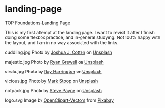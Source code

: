 # landing-page
TOP Foundations-Landing Page

This is my first attempt at the landing page. I want to revisit it after I finish doing some flexbox practice, and in-general studying. Not 100% happy with the layout, and I am in no way associated with the links.

cuddling.jpg Photo by <a href="https://unsplash.com/@jcotten?utm_source=unsplash&utm_medium=referral&utm_content=creditCopyText">Joshua J. Cotten</a> on <a href="https://unsplash.com/s/photos/otter?utm_source=unsplash&utm_medium=referral&utm_content=creditCopyText">Unsplash</a>
  
majestic.jpg Photo by <a href="https://unsplash.com/@ryangrewell?utm_source=unsplash&utm_medium=referral&utm_content=creditCopyText">Ryan Grewell</a> on <a href="https://unsplash.com/s/photos/otter?utm_source=unsplash&utm_medium=referral&utm_content=creditCopyText">Unsplash</a>
  

circle.jpg Photo by <a href="https://unsplash.com/@raymondo600?utm_source=unsplash&utm_medium=referral&utm_content=creditCopyText">Ray Harrington</a> on <a href="https://unsplash.com/s/photos/otter?utm_source=unsplash&utm_medium=referral&utm_content=creditCopyText">Unsplash</a>
  
vicious.jpg Photo by <a href="https://unsplash.com/@markstoop?utm_source=unsplash&utm_medium=referral&utm_content=creditCopyText">Mark Stoop</a> on <a href="https://unsplash.com/s/photos/otter?utm_source=unsplash&utm_medium=referral&utm_content=creditCopyText">Unsplash</a>
  
notpack.jpg Photo by <a href="https://unsplash.com/@mrpayney?utm_source=unsplash&utm_medium=referral&utm_content=creditCopyText">Steve Payne</a> on <a href="https://unsplash.com/s/photos/otter?utm_source=unsplash&utm_medium=referral&utm_content=creditCopyText">Unsplash</a>
  
logo.svg Image by <a href="https://pixabay.com/users/openclipart-vectors-30363/?utm_source=link-attribution&amp;utm_medium=referral&amp;utm_campaign=image&amp;utm_content=153486">OpenClipart-Vectors</a> from <a href="https://pixabay.com/?utm_source=link-attribution&amp;utm_medium=referral&amp;utm_campaign=image&amp;utm_content=153486">Pixabay</a>